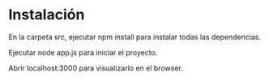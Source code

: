 # Instalación
En la carpeta src, ejecutar npm install para instalar todas las dependencias.

Ejecutar node app.js para iniciar el proyecto.

Abrir localhost:3000 para visualizarlo en el browser.